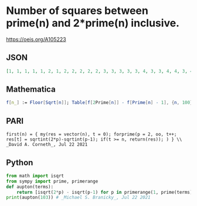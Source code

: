 # Number of squares between prime\(n\) and 2\*prime\(n\) inclusive\.
https://oeis.org/A105223
## JSON
```JSON
[1, 1, 1, 1, 1, 2, 1, 2, 2, 2, 2, 2, 3, 3, 3, 3, 3, 4, 3, 3, 4, 4, 3, 4, 4, 4, 4, 4, 4, 5, 4, 5, 5, 5, 5, 5, 5, 6, 6, 5, 5, 6, 6, 6, 5, 5, 6, 7, 6, 6, 6, 6, 6, 7, 6, 6, 7, 7, 7, 7, 7, 7, 7, 7, 8, 8, 7, 7, 8, 8, 8, 8, 8, 8, 8, 8, 8, 9, 8, 8, 8, 9, 9, 9, 9, 8, 8, 9, 9, 9, 9, 9, 9, 9, 9, 9, 9, 10, 10, 9, 10, 10, 10]
```
## Mathematica
```Mathematica
f[n_] := Floor[Sqrt[n]]; Table[f[2Prime[n]] - f[Prime[n] - 1], {n, 100}]
```
## PARI
```PARI
first(n) = { my(res = vector(n), t = 0); forprime(p = 2, oo, t++; res[t] = sqrtint(2*p)-sqrtint(p-1); if(t >= n, return(res)); ) } \\ _David A. Corneth_, Jul 22 2021
```
## Python
```Python
from math import isqrt
from sympy import prime, primerange
def aupton(terms):
    return [isqrt(2*p) - isqrt(p-1) for p in primerange(1, prime(terms)+1)]
print(aupton(103)) # _Michael S. Branicky_, Jul 22 2021
```

